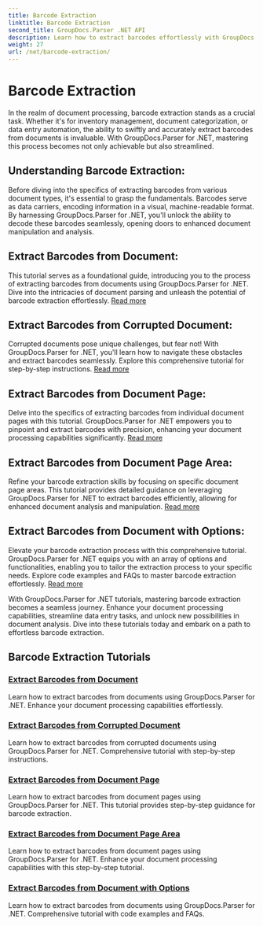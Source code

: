 ```yaml
---
title: Barcode Extraction
linktitle: Barcode Extraction
second_title: GroupDocs.Parser .NET API
description: Learn how to extract barcodes effortlessly with GroupDocs.Parser for .NET tutorials. Enhance your document processing capabilities now!
weight: 27
url: /net/barcode-extraction/
---
```


# Barcode Extraction


In the realm of document processing, barcode extraction stands as a crucial task. Whether it's for inventory management, document categorization, or data entry automation, the ability to swiftly and accurately extract barcodes from documents is invaluable. With GroupDocs.Parser for .NET, mastering this process becomes not only achievable but also streamlined.

## Understanding Barcode Extraction:

Before diving into the specifics of extracting barcodes from various document types, it's essential to grasp the fundamentals. Barcodes serve as data carriers, encoding information in a visual, machine-readable format. By harnessing GroupDocs.Parser for .NET, you'll unlock the ability to decode these barcodes seamlessly, opening doors to enhanced document manipulation and analysis.

## Extract Barcodes from Document:
This tutorial serves as a foundational guide, introducing you to the process of extracting barcodes from documents using GroupDocs.Parser for .NET. Dive into the intricacies of document parsing and unleash the potential of barcode extraction effortlessly. [Read more](./extract-barcodes-from-document/)

## Extract Barcodes from Corrupted Document:
Corrupted documents pose unique challenges, but fear not! With GroupDocs.Parser for .NET, you'll learn how to navigate these obstacles and extract barcodes seamlessly. Explore this comprehensive tutorial for step-by-step instructions. [Read more](./extract-barcodes-from-corrupted-document/)

## Extract Barcodes from Document Page:
Delve into the specifics of extracting barcodes from individual document pages with this tutorial. GroupDocs.Parser for .NET empowers you to pinpoint and extract barcodes with precision, enhancing your document processing capabilities significantly. [Read more](./extract-barcodes-from-document-page/)

## Extract Barcodes from Document Page Area:
Refine your barcode extraction skills by focusing on specific document page areas. This tutorial provides detailed guidance on leveraging GroupDocs.Parser for .NET to extract barcodes efficiently, allowing for enhanced document analysis and manipulation. [Read more](./extract-barcodes-from-document-page-area/)

## Extract Barcodes from Document with Options:
Elevate your barcode extraction process with this comprehensive tutorial. GroupDocs.Parser for .NET equips you with an array of options and functionalities, enabling you to tailor the extraction process to your specific needs. Explore code examples and FAQs to master barcode extraction effortlessly. [Read more](./extract-barcodes-from-document-with-options/)

With GroupDocs.Parser for .NET tutorials, mastering barcode extraction becomes a seamless journey. Enhance your document processing capabilities, streamline data entry tasks, and unlock new possibilities in document analysis. Dive into these tutorials today and embark on a path to effortless barcode extraction.
## Barcode Extraction Tutorials
### [Extract Barcodes from Document](./extract-barcodes-from-document/)
Learn how to extract barcodes from documents using GroupDocs.Parser for .NET. Enhance your document processing capabilities effortlessly.
### [Extract Barcodes from Corrupted Document](./extract-barcodes-from-corrupted-document/)
Learn how to extract barcodes from corrupted documents using GroupDocs.Parser for .NET. Comprehensive tutorial with step-by-step instructions.
### [Extract Barcodes from Document Page](./extract-barcodes-from-document-page/)
Learn how to extract barcodes from document pages using GroupDocs.Parser for .NET. This tutorial provides step-by-step guidance for barcode extraction.
### [Extract Barcodes from Document Page Area](./extract-barcodes-from-document-page-area/)
Learn how to extract barcodes from document pages using GroupDocs.Parser for .NET. Enhance your document processing capabilities with this step-by-step tutorial.
### [Extract Barcodes from Document with Options](./extract-barcodes-from-document-with-options/)
Learn how to extract barcodes from documents using GroupDocs.Parser for .NET. Comprehensive tutorial with code examples and FAQs.